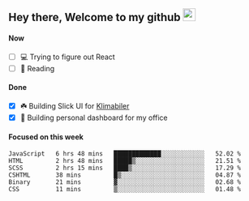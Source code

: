 ## Hey there, Welcome to my github <img src="https://media.giphy.com/media/hvRJCLFzcasrR4ia7z/giphy.gif" width="25px">

#### Now
- [ ] 💻 Trying to figure out React
- [ ] 📕 Reading

#### Done
- [x] ☘️ Building Slick UI for [Klimabiler](https://klimabiler.dk)
- [x] 🚀 Building personal dashboard for my office
 
 #### Focused on this week
<!--START_SECTION:waka-->

```text
JavaScript   6 hrs 48 mins   █████████████░░░░░░░░░░░░   52.02 %
HTML         2 hrs 48 mins   █████▒░░░░░░░░░░░░░░░░░░░   21.51 %
SCSS         2 hrs 15 mins   ████▒░░░░░░░░░░░░░░░░░░░░   17.29 %
CSHTML       38 mins         █▒░░░░░░░░░░░░░░░░░░░░░░░   04.87 %
Binary       21 mins         ▓░░░░░░░░░░░░░░░░░░░░░░░░   02.68 %
CSS          11 mins         ▒░░░░░░░░░░░░░░░░░░░░░░░░   01.48 %
```

<!--END_SECTION:waka-->

